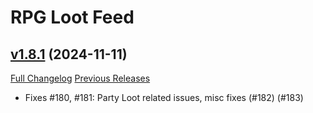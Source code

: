 # RPG Loot Feed

## [v1.8.1](https://github.com/Mctalian/RPGLootFeed/tree/v1.8.1) (2024-11-11)
[Full Changelog](https://github.com/Mctalian/RPGLootFeed/commits/v1.8.1) [Previous Releases](https://github.com/Mctalian/RPGLootFeed/releases)

- Fixes #180, #181: Party Loot related issues, misc fixes (#182) (#183)  
